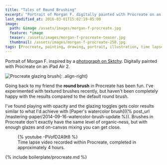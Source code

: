 ```yaml
---
title: "Tales of Round Brushing"
excerpt: "Portrait of Morgan F. digitally painted with Procreate on an iPad."
last_modified_at: 2016-03-01T15:02:19-05:00
image: 
  path: &image /assets/images/morgan-f-procreate.jpg
  feature: *image
  teaser: /assets/images/morgan-f-procreate-teaser.jpg
  thumbnail: /assets/images/morgan-f-procreate-250.jpg
tags: [Procreate, painting, drawing, portrait, illustration, time lapse]
---
```


Portrait of Morgan F. inspired by a [photograph on Sktchy](http://sktchy.com/rK7LX). Digitally painted with Procreate on an iPad Air 2.

![Procreate glazing brush](/assets/images/procreate-glazing-brush.jpg){: .align-right}

Going back to my friend the **round brush** in Procreate has been fun. I've experimented with textured brushes recently, but haven't been completely happy with the results compared to the default round brush.

I've found playing with opacity and the glazing toggles gets color results similar to what I'd achieve with [Paper's watercolor brush]({% post_url /mastering-paper/2014-09-16-watercolor-brush-update %}). Brushes in Procreate don't exactly have the same level of organic-ness, but with enough glazes and on-canvas mixing you can get close.

<figure class="cf">
  {% youtube -PVofD2A9t8 %}
  <figcaption>Time lapse video recorded within Procreate, completed in approximately 4 hours.</figcaption>
</figure>

{% include boilerplate/procreate.md %}
